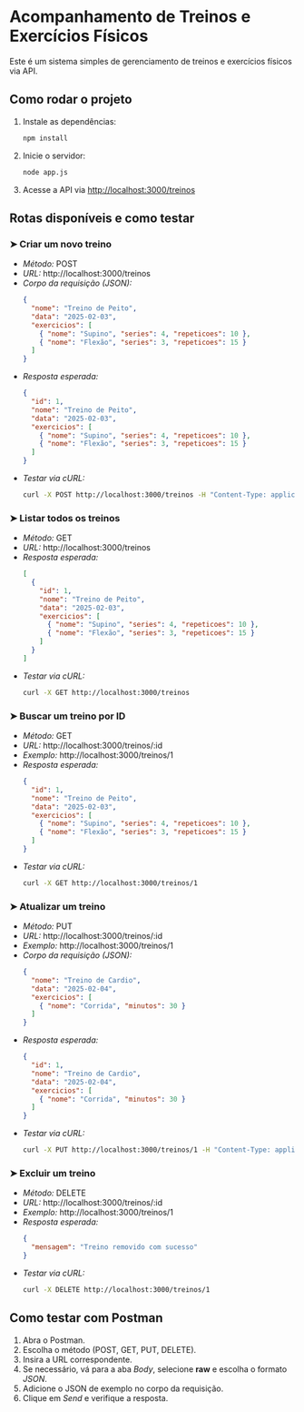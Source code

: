 # Acompanhamento de Treinos e Exercícios Físicos 

Este é um sistema simples de gerenciamento de treinos e exercícios físicos via API.

## Como rodar o projeto

1. Instale as dependências:
   ```sh
   npm install
   ```

2. Inicie o servidor:
   ```sh
   node app.js
   ```

3. Acesse a API via [http://localhost:3000/treinos](http://localhost:3000/treinos)

## Rotas disponíveis e como testar

### ➤ Criar um novo treino
- *Método:* POST
- *URL:* http://localhost:3000/treinos
- *Corpo da requisição (JSON):*
  ```json
  {
    "nome": "Treino de Peito",
    "data": "2025-02-03",
    "exercicios": [
      { "nome": "Supino", "series": 4, "repeticoes": 10 },
      { "nome": "Flexão", "series": 3, "repeticoes": 15 }
    ]
  }
  ```
- *Resposta esperada:*
  ```json
  {
    "id": 1,
    "nome": "Treino de Peito",
    "data": "2025-02-03",
    "exercicios": [
      { "nome": "Supino", "series": 4, "repeticoes": 10 },
      { "nome": "Flexão", "series": 3, "repeticoes": 15 }
    ]
  }
  ```
- *Testar via cURL:*
  ```sh
  curl -X POST http://localhost:3000/treinos -H "Content-Type: application/json" -d '{"nome": "Treino de Peito", "data": "2025-02-03", "exercicios": [{"nome": "Supino", "series": 4, "repeticoes": 10}, {"nome": "Flexão", "series": 3, "repeticoes": 15}]}'
  ```

### ➤ Listar todos os treinos
- *Método:* GET
- *URL:* http://localhost:3000/treinos
- *Resposta esperada:*
  ```json
  [
    {
      "id": 1,
      "nome": "Treino de Peito",
      "data": "2025-02-03",
      "exercicios": [
        { "nome": "Supino", "series": 4, "repeticoes": 10 },
        { "nome": "Flexão", "series": 3, "repeticoes": 15 }
      ]
    }
  ]
  ```
- *Testar via cURL:*
  ```sh
  curl -X GET http://localhost:3000/treinos
  ```

### ➤ Buscar um treino por ID
- *Método:* GET
- *URL:* http://localhost:3000/treinos/:id
- *Exemplo:* http://localhost:3000/treinos/1
- *Resposta esperada:*
  ```json
  {
    "id": 1,
    "nome": "Treino de Peito",
    "data": "2025-02-03",
    "exercicios": [
      { "nome": "Supino", "series": 4, "repeticoes": 10 },
      { "nome": "Flexão", "series": 3, "repeticoes": 15 }
    ]
  }
  ```
- *Testar via cURL:*
  ```sh
  curl -X GET http://localhost:3000/treinos/1
  ```

### ➤ Atualizar um treino
- *Método:* PUT
- *URL:* http://localhost:3000/treinos/:id
- *Exemplo:* http://localhost:3000/treinos/1
- *Corpo da requisição (JSON):*
  ```json
  {
    "nome": "Treino de Cardio",
    "data": "2025-02-04",
    "exercicios": [
      { "nome": "Corrida", "minutos": 30 }
    ]
  }
  ```
- *Resposta esperada:*
  ```json
  {
    "id": 1,
    "nome": "Treino de Cardio",
    "data": "2025-02-04",
    "exercicios": [
      { "nome": "Corrida", "minutos": 30 }
    ]
  }
  ```
- *Testar via cURL:*
  ```sh
  curl -X PUT http://localhost:3000/treinos/1 -H "Content-Type: application/json" -d '{"nome": "Treino de Cardio", "data": "2025-02-04", "exercicios": [{"nome": "Corrida", "minutos": 30}]}'
  ```

### ➤ Excluir um treino
- *Método:* DELETE
- *URL:* http://localhost:3000/treinos/:id
- *Exemplo:* http://localhost:3000/treinos/1
- *Resposta esperada:*
  ```json
  {
    "mensagem": "Treino removido com sucesso"
  }
  ```
- *Testar via cURL:*
  ```sh
  curl -X DELETE http://localhost:3000/treinos/1
  ```

## Como testar com Postman
1. Abra o Postman.
2. Escolha o método (POST, GET, PUT, DELETE).
3. Insira a URL correspondente.
4. Se necessário, vá para a aba *Body*, selecione **raw** e escolha o formato *JSON*.
5. Adicione o JSON de exemplo no corpo da requisição.
6. Clique em *Send* e verifique a resposta.
 
